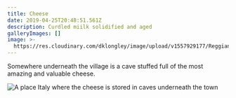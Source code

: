 ```yaml
---
title: Cheese
date: 2019-04-25T20:48:51.561Z
description: Curdled miilk solidified and aged
galleryImages: []
image: >-
  https://res.cloudinary.com/dklongley/image/upload/v1557929177/Reggiano_foto.jpg
---
```

Somewhere underneath the village is a cave stuffed full of the most amazing and valuable cheese.

![A place Italy where the cheese is stored in caves underneath the town](https://res.cloudinary.com/dklongley/image/upload/v1552561207/italianvillage.jpg "Famagio duro")
